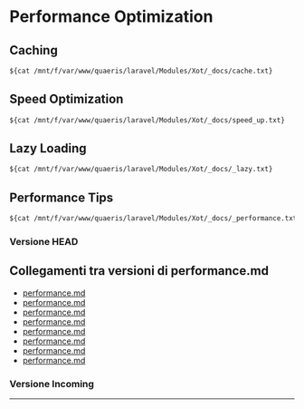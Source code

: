 # Performance Optimization

## Caching
```txt
${cat /mnt/f/var/www/quaeris/laravel/Modules/Xot/_docs/cache.txt}
```

## Speed Optimization
```txt
${cat /mnt/f/var/www/quaeris/laravel/Modules/Xot/_docs/speed_up.txt}
```

## Lazy Loading
```txt
${cat /mnt/f/var/www/quaeris/laravel/Modules/Xot/_docs/_lazy.txt}
```

## Performance Tips
```txt
${cat /mnt/f/var/www/quaeris/laravel/Modules/Xot/_docs/_performance.txt}
```
### Versione HEAD


## Collegamenti tra versioni di performance.md
* [performance.md](laravel/vendor/spatie/laravel-data/docs/advanced-usage/performance.md)
* [performance.md](../../../Xot/docs/features/performance.md)
* [performance.md](../../../Xot/docs/packages/performance.md)
* [performance.md](../../../Xot/docs/roadmap/architecture/performance.md)
* [performance.md](../../../UI/docs/standards/performance.md)
* [performance.md](../../../Lang/docs/packages/performance.md)
* [performance.md](../../../Job/docs/packages/performance.md)
* [performance.md](../../../Cms/docs/frontoffice/performance.md)


### Versione Incoming


---

